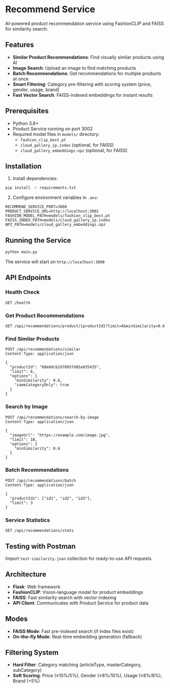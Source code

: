 # Recommend Service

AI-powered product recommendation service using FashionCLIP and FAISS for similarity search.

## Features

- **Similar Product Recommendations**: Find visually similar products using AI
- **Image Search**: Upload an image to find matching products
- **Batch Recommendations**: Get recommendations for multiple products at once
- **Smart Filtering**: Category pre-filtering with scoring system (price, gender, usage, brand)
- **Fast Vector Search**: FAISS-indexed embeddings for instant results

## Prerequisites

- Python 3.8+
- Product Service running on port 3002
- Required model files in `models/` directory:
  - `fashion_clip_best.pt`
  - `cloud_gallery_ip.index` (optional, for FAISS)
  - `cloud_gallery_embeddings.npz` (optional, for FAISS)

## Installation

1. Install dependencies:
```bash
pip install -r requirements.txt
```

2. Configure environment variables in `.env`:
```env
RECOMMEND_SERVICE_PORT=3008
PRODUCT_SERVICE_URL=http://localhost:3002
FASHION_MODEL_PATH=models/fashion_clip_best.pt
FAISS_INDEX_PATH=models/cloud_gallery_ip.index
NPZ_PATH=models/cloud_gallery_embeddings.npz
```

## Running the Service

```bash
python main.py
```

The service will start on `http://localhost:3008`

## API Endpoints

### Health Check
```
GET /health
```

### Get Product Recommendations
```
GET /api/recommendations/product/{productId}?limit=6&minSimilarity=0.6
```

### Find Similar Products
```
POST /api/recommendations/similar
Content-Type: application/json

{
  "productId": "68e8dcb2d78957d01e035435",
  "limit": 6,
  "options": {
    "minSimilarity": 0.6,
    "sameCategoryOnly": true
  }
}
```

### Search by Image
```
POST /api/recommendations/search-by-image
Content-Type: application/json

{
  "imageUrl": "https://example.com/image.jpg",
  "limit": 10,
  "options": {
    "minSimilarity": 0.6
  }
}
```

### Batch Recommendations
```
POST /api/recommendations/batch
Content-Type: application/json

{
  "productIds": ["id1", "id2", "id3"],
  "limit": 3
}
```

### Service Statistics
```
GET /api/recommendations/stats
```

## Testing with Postman

Import `test-similarity.json` collection for ready-to-use API requests.

## Architecture

- **Flask**: Web framework
- **FashionCLIP**: Vision-language model for product embeddings
- **FAISS**: Fast similarity search with vector indexing
- **API Client**: Communicates with Product Service for product data

## Modes

- **FAISS Mode**: Fast pre-indexed search (if index files exist)
- **On-the-fly Mode**: Real-time embedding generation (fallback)

## Filtering System

- **Hard Filter**: Category matching (articleType, masterCategory, subCategory)
- **Soft Scoring**: Price (±10%/5%), Gender (±8%/10%), Usage (±8%/8%), Brand (+5%)
